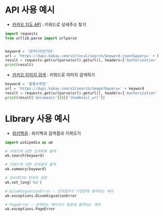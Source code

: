 # API 사용 예시

- [카카오 지도 API](https://apis.map.kakao.com/web/guide/) : 키워드로 상세주소 찾기

```python
import requests
from urllib.parse import urlparse


keyword = '관악디자인거리'
url = 'https://dapi.kakao.com/v2/local/search/keyword.json?&query=' + keyword
result = requests.get(urlparse(url).geturl(), headers={'Authorization': 'KakaoAK KEY'}).json()
print(result)
```



- [카카오 이미지 검색](https://developers.kakao.com/docs/latest/ko/daum-search/dev-guide) : 키워드로 이미지 검색하기

```python
keyword = '홍릉수목원'
url = 'https://dapi.kakao.com/v2/search/image?&query=' + keyword
result = requests.get(urlparse(url).geturl(), headers={'Authorization': 'KakaoAK KEY'}).json()
print(result['documents'][0]['thumbnail_url'])
```



# LIbrary 사용 예시

- [위키백과](https://wikipedia.readthedocs.io/en/latest/code.html#module-wikipedia) : 위키백과 검색결과 가져오기

```python
import wikipedia as wk

# 키워드에 대한 검색목록 출력
wk.search(keyward)

# 키워드에 대한 검색결과 출력
wk.summary(keyward)

# 위키피디아 한국어 설정
wk.set_lang('ko')

# DisambiguationError : 검색결과가 다양한때 출력되는 에러
wk.exceptions.DisambiguationError

# PageError : 검색되는 페이지가 없을때 출력되는 에러
wk.exceptions.PageError
```



